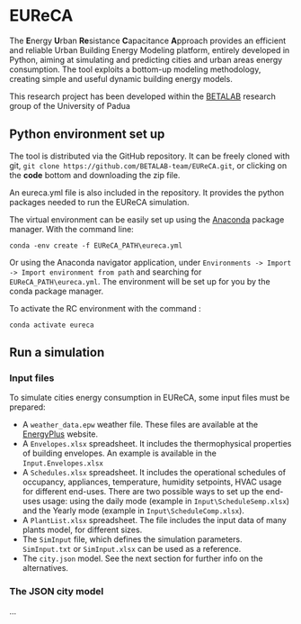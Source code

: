# EUReCA

The **E**nergy **U**rban **Re**sistance **C**apacitance **A**pproach provides an efficient and reliable Urban Building Energy Modeling platform, entirely developed in Python, aiming at simulating and predicting cities and urban areas energy consumption. The tool exploits a bottom-up modeling methodology, creating simple and useful dynamic building energy models.

This research project has been developed within the [BETALAB](https://research.dii.unipd.it/betalab/) research group of the University of Padua

## Python environment set up
The tool is distributed via the GitHub repository. It can be freely cloned with git, `git clone https://github.com/BETALAB-team/EUReCA.git`, or clicking on the **code** bottom and downloading the zip file.

An eureca.yml file is also included in the repository. It provides the python packages needed to run the EUReCA simulation. 

The virtual environment can be easily set up using the [Anaconda](https://www.anaconda.com/products/individual) package manager. With the command line: 
```
conda -env create -f EUReCA_PATH\eureca.yml
```
Or using the Anaconda navigator application, under `Environments -> Import -> Import environment from path` and searching for  `EUReCA_PATH\eureca.yml`. The environment will be set up for you by the conda package manager. 

To activate the RC environment with the command :
```
conda activate eureca
```

## Run a simulation
### Input files

To simulate cities energy consumption in EUReCA, some input files must be prepared:
- A `weather_data.epw` weather file. These files are available at the [EnergyPlus](https://www.energyplus.net/weather) website.
- A `Envelopes.xlsx` spreadsheet. It includes the thermophysical properties of building envelopes. An example is available in the `Input.Envelopes.xlsx`
- A `Schedules.xlsx` spreadsheet. It includes the operational schedules of occupancy, appliances, temperature, humidity setpoints, HVAC usage for different end-uses. There are two possible ways to set up the end-uses usage: using the daily mode (example in `Input\ScheduleSemp.xlsx`) and the Yearly mode (example in `Input\ScheduleComp.xlsx`).
- A `PlantList.xlsx` spreadsheet. The file includes the input data of many plants model, for different sizes.
- The `SimInput` file, which defines the simulation parameters. `SimInput.txt` or `SimInput.xlsx` can be used as a reference.
- The `city.json` model. See the next section for further info on the alternatives.

### The JSON city model
...


